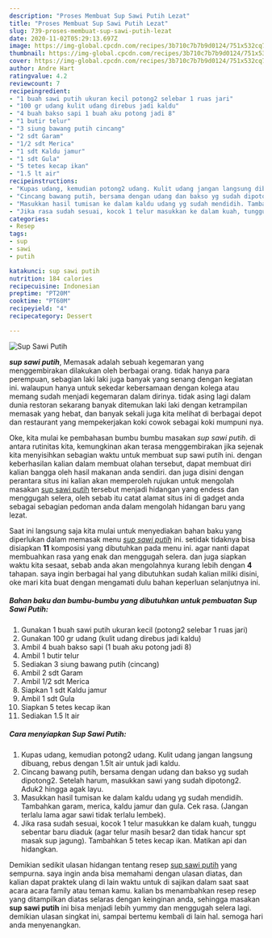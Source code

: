 ```yaml
---
description: "Proses Membuat Sup Sawi Putih Lezat"
title: "Proses Membuat Sup Sawi Putih Lezat"
slug: 739-proses-membuat-sup-sawi-putih-lezat
date: 2020-11-02T05:29:13.697Z
image: https://img-global.cpcdn.com/recipes/3b710c7b7b9d0124/751x532cq70/sup-sawi-putih-foto-resep-utama.jpg
thumbnail: https://img-global.cpcdn.com/recipes/3b710c7b7b9d0124/751x532cq70/sup-sawi-putih-foto-resep-utama.jpg
cover: https://img-global.cpcdn.com/recipes/3b710c7b7b9d0124/751x532cq70/sup-sawi-putih-foto-resep-utama.jpg
author: Andre Hart
ratingvalue: 4.2
reviewcount: 7
recipeingredient:
- "1 buah sawi putih ukuran kecil potong2 selebar 1 ruas jari"
- "100 gr udang kulit udang direbus jadi kaldu"
- "4 buah bakso sapi 1 buah aku potong jadi 8"
- "1 butir telur"
- "3 siung bawang putih cincang"
- "2 sdt Garam"
- "1/2 sdt Merica"
- "1 sdt Kaldu jamur"
- "1 sdt Gula"
- "5 tetes kecap ikan"
- "1.5 lt air"
recipeinstructions:
- "Kupas udang, kemudian potong2 udang. Kulit udang jangan langsung dibuang, rebus dengan 1.5lt air untuk jadi kaldu."
- "Cincang bawang putih, bersama dengan udang dan bakso yg sudah dipotong2. Setelah harum, masukkan sawi yang sudah dipotong2. Aduk2 hingga agak layu."
- "Masukkan hasil tumisan ke dalam kaldu udang yg sudah mendidih. Tambahkan garam, merica, kaldu jamur dan gula. Cek rasa. (Jangan terlalu lama agar sawi tidak terlalu lembek)."
- "Jika rasa sudah sesuai, kocok 1 telur masukkan ke dalam kuah, tunggu sebentar baru diaduk (agar telur masih besar2 dan tidak hancur spt masak sup jagung). Tambahkan 5 tetes kecap ikan. Matikan api dan hidangkan."
categories:
- Resep
tags:
- sup
- sawi
- putih

katakunci: sup sawi putih 
nutrition: 184 calories
recipecuisine: Indonesian
preptime: "PT20M"
cooktime: "PT60M"
recipeyield: "4"
recipecategory: Dessert

---
```



![Sup Sawi Putih](https://img-global.cpcdn.com/recipes/3b710c7b7b9d0124/751x532cq70/sup-sawi-putih-foto-resep-utama.jpg)

<b><i>sup sawi putih</i></b>, Memasak adalah sebuah kegemaran yang menggembirakan dilakukan oleh berbagai orang. tidak hanya para perempuan, sebagian laki laki juga banyak yang senang dengan kegiatan ini. walaupun hanya untuk sekedar kebersamaan dengan kolega atau memang sudah menjadi kegemaran dalam dirinya. tidak asing lagi dalam dunia restoran sekarang banyak ditemukan laki laki dengan ketrampilan memasak yang hebat, dan banyak sekali juga kita melihat di berbagai depot dan restaurant yang mempekerjakan koki cowok sebagai koki mumpuni nya.



Oke, kita mulai ke pembahasan bumbu bumbu masakan <i>sup sawi putih</i>. di antara rutinitas kita, kemungkinan akan terasa menggembirakan jika sejenak kita menyisihkan sebagian waktu untuk membuat sup sawi putih ini. dengan keberhasilan kalian dalam membuat olahan tersebut, dapat membuat diri kalian bangga oleh hasil makanan anda sendiri. dan juga disini dengan perantara situs ini kalian akan memperoleh rujukan untuk mengolah masakan <u>sup sawi putih</u> tersebut menjadi hidangan yang endess dan menggugah selera, oleh sebab itu catat alamat situs ini di gadget anda sebagai sebagian pedoman anda dalam mengolah hidangan baru yang lezat.


Saat ini langsung saja kita mulai untuk menyediakan bahan baku yang diperlukan dalam memasak menu <u><i>sup sawi putih</i></u> ini. setidak tidaknya bisa disiapkan <b>11</b> komposisi yang dibutuhkan pada menu ini. agar nanti dapat membuahkan rasa yang enak dan menggugah selera. dan juga siapkan waktu kita sesaat, sebab anda akan mengolahnya kurang lebih dengan <b>4</b> tahapan. saya ingin berbagai hal yang dibutuhkan sudah kalian miliki disini, oke mari kita buat dengan mengamati dulu bahan keperluan selanjutnya ini.

<!--inarticleads1-->

##### Bahan baku dan bumbu-bumbu yang dibutuhkan untuk pembuatan Sup Sawi Putih:

1. Gunakan 1 buah sawi putih ukuran kecil (potong2 selebar 1 ruas jari)
1. Gunakan 100 gr udang (kulit udang direbus jadi kaldu)
1. Ambil 4 buah bakso sapi (1 buah aku potong jadi 8)
1. Ambil 1 butir telur
1. Sediakan 3 siung bawang putih (cincang)
1. Ambil 2 sdt Garam
1. Ambil 1/2 sdt Merica
1. Siapkan 1 sdt Kaldu jamur
1. Ambil 1 sdt Gula
1. Siapkan 5 tetes kecap ikan
1. Sediakan 1.5 lt air




<!--inarticleads2-->

##### Cara menyiapkan Sup Sawi Putih:

1. Kupas udang, kemudian potong2 udang. Kulit udang jangan langsung dibuang, rebus dengan 1.5lt air untuk jadi kaldu.
1. Cincang bawang putih, bersama dengan udang dan bakso yg sudah dipotong2. Setelah harum, masukkan sawi yang sudah dipotong2. Aduk2 hingga agak layu.
1. Masukkan hasil tumisan ke dalam kaldu udang yg sudah mendidih. Tambahkan garam, merica, kaldu jamur dan gula. Cek rasa. (Jangan terlalu lama agar sawi tidak terlalu lembek).
1. Jika rasa sudah sesuai, kocok 1 telur masukkan ke dalam kuah, tunggu sebentar baru diaduk (agar telur masih besar2 dan tidak hancur spt masak sup jagung). Tambahkan 5 tetes kecap ikan. Matikan api dan hidangkan.




Demikian sedikit ulasan hidangan tentang resep <u>sup sawi putih</u> yang sempurna. saya ingin anda bisa memahami dengan ulasan diatas, dan kalian dapat praktek ulang di lain waktu untuk di sajikan dalam saat saat acara acara family atau teman kamu. kalian bs menambahkan resep resep yang ditampilkan diatas selaras dengan keinginan anda, sehingga masakan <b>sup sawi putih</b> ini bisa menjadi lebih yummy dan menggugah selera lagi. demikian ulasan singkat ini, sampai bertemu kembali di lain hal. semoga hari anda menyenangkan.
